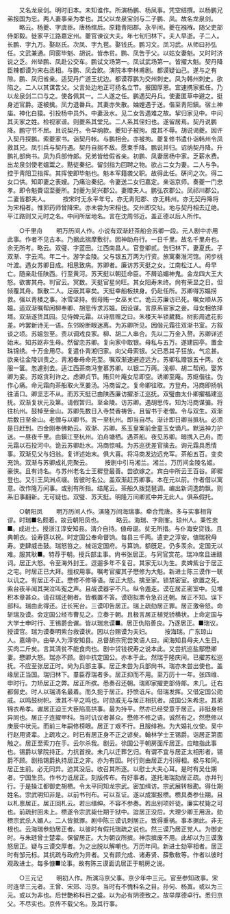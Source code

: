 <!-- { "loadSidebar": true } -->
　　又名龙泉剑。明时旧本。未知谁作。所演杨鹏、杨凤事。凭空结撰。以杨鹏兄弟报国为忠。两人妻事亲为孝也。其父以龙泉宝剑与二子鹏、凤。故名龙泉剑。 
　　略云。杨夔、字虞臣。唐杨绾后。原籍靑阳郡。永平间。夔在襁褓。随父吏部侍郞毅。徙家平江路嘉定州。夔官谏议大夫。年七旬归林下。夫人早逝。子二人。长鹏、字九万。娶赵氏。次凤、字九苞。娶钱氏。鹏习文。凤习武。从师曰孙弘任。文武兼通。同窗毕魁、胡说。皆赤贫。鹏、凤吿于父。以姑女妻魁。又时时济说之乏。州举鹏、凤赴公交车。鹏试文场第一。凤试武场第一。皆擢大魁。契丹降臣辣都谟为宋右丞相。与鹏、凤会飮。演院本李林甫剧。都谟疑讪己。遂与之有隙。鹏、凤归省亲。适契丹广道王扰边。都谟荐鹏为交州刺史。凤为韩州刺史。欲陷之。二人以其谋吿父。父言处边地正可扬名立节。报国厚恩。宜速携家抵任。乃以龙泉剑二口与之。使各佩其一。二人遂之任。鹏遇契丹兵。使妻匿草中避之。挺身述官爵。遂被擒。凤力退番兵。其妻亦失散。妯娌遇于送。偕至靑阳鎭。宿土神庙。神化白猿。引投杨中员外。中妻汲水。见二女吿遇难之故。挈归家见中。中问其夫家之姓。检视家谱。则夔系其堂兄。二人系其侄妇也。遂留居焉。契丹说鹏降。鹏守节不屈。且说契丹。令早纳款。夔知子被拘。度其不辱。胡说谒夔。因许入契丹探鹏。索夔家书。诣契丹帐。与鹏相会。亦被拘。夔复修书遣仆诣韩州令凤救其兄。凤引兵与契丹遇。契丹自揣不敌。愿束手降。鹏说并归。诏纳契丹降。升鹏礼部尙书。凤为兵部侍郞。兄弟皆给假省亲。初鹏、凤妻居杨中家。乏薪水费。出龙泉剑使老媪鬻之。黠徒秦纪。留剑指为回聘之物。欲占二女为妻。二人与争。控于靑阳卫指挥。其挥使即毕魁也。魁本军籍袭父职。故得此任。硏问之次。得二女口供。知即妻之表嫂。乃痛治秦纪。令妻送二女归嘉定。亲诣京师。奏夔一门忠孝。即令魁賷诏至夔所。封夔为吴兴郡公。妻赠夫人。鹏弘农郡公。凤祁川郡公。二妻皆郡夫人。 
　　按宋时无永平年号。亦无靑阳郡、亦无韩州。亦无契丹降将为宋相者。惟郭药师曾降宋。亦未尝为宋相也。交州即交址。地与契丹相去辽绝。平江路则又元时之名。中间所居地名。言在沈周邻近。盖正德以后人所作。 


　　○千里舟 
　　明万历间人作。小说有双渐赶茶船会苏卿一段。元人剧中亦用此事。作者不见古本。乃据此揣摩敷衍。因神助舟行。一日千里。故名千里舟也。余无所考。略云。双璧、字蓝田。江西南昌人。官登卿贰。吿归林下。妻夏氏。子双渐、字云鸿。年二十。游学金陵。父与银五万两为行资。旅寓秦淮河馆。闲步桃叶渡。遇女苏卿目成。相思致病。苏卿者。廉访苏天挺之女。江南松江人。母早亡。随亲赴任陕西。行至黄河。苏天挺以朝廷命臣。不屑谄媚神鬼。金龙四大王大怒。欲害其舟。判官云。冥数。天挺官星尙旺。其女阳寿未终。尙有荣显之日。但倾覆其舟。飘散二人。足蔽其辜矣。天挺幸船板扶身。仍赴任所。苏卿得苏媪捞救。强以靑楼之事。冰雪坚持。假母贿一女巫关亡。诡云苏廉访已死。嘱女顺从苏媪。适双渐嘱帮闲柳奉卿、胡思传求苏媪。因设谋。言原系宦家之妾。母女相依择壻。双渐遂赁其园。见侍婢元霜。以诗扇赠之曰。朱楼天半锁葳蕤。树影周遮花影差。吟罢新诗无一语。东邻盼断眼迷离。为苏卿所见。因偕元霜往双渐书室。方叙谈之顷。苏媪忽至。责以调戏良家。柳、胡二人串合。先以二万金入赘。苏卿详述始末。知苏妪非生母。然留恋苏卿。复向家中取银。母私与五万。遂建园亭。置金珠锦绣。十万金用尽。复遣仆靑湘归家。向父母索银。父已悉其子狂放。气忿甚。欲亲往金陵训责之。靑湘奉母命先至。嘱双渐速避迹远方。苏卿私赠银五十两。衣服一箧。怱遽别去。适江西茶商冯奎慕苏卿。以银二万两。浼柳、胡二帮闲。娶苏卿为妾。苏妪贪利许之。虑卿贞节。贿贝叶庵女尼即空。诱卿至庵。苏妪偕往。伪作心痛。命元霜向茶船取火烹姜汤。冯商留之。复命卿往取。方登舟。冯商即扬帆往浦口。卿坚志不从。而苏天挺已由陕西廉访擢浙江巡抚。双璧由太仆卿擢福建巡抚。双渐复状元及第。请假暂归。至金陵。访苏卿。遇胡思传。知为冯商谋骗。将往杭州。鼓棹至金山。苏卿先数日入寺焚香祷吿。且留书于老僧。令与双生。双渐后数日至金山。老僧与以卿书。言一至杭州。即当自尽。渐计即日卿当抵杭。必须是日赶到。四金刚奉佛勅云。双渐、苏卿。系玉皇案前金童玉女谪凡。默运神力护送。一昼夜千里。由鎭江至杭州。泊舟塘栖。遇茶船。夜见苏卿。暗携入己舟。而元霜以石投河中。诡云苏卿赴水。冯商惊喊。为苏巡抚差官擒去。询元霜具悉情事。双渐见父与妇翁。复详述始末。俱大喜。将冯商发边远充军。茶船五百。变卖充饷。双渐与苏卿成礼完聚云。 
　　按剧中引马湘兰。湘兰。万历间金陵名姬。豪侠。且有诗名。与苏州老名士王穉登最善。尝欲嫁之。宾白中所云王百谷。即穉登也。又引王凤洲点缀。皆彼时名公。盖双渐赶苏卿事。本在元以前。作者借以寓意。改作隆万间事。或别有所指。结尾云。茶船久拨琵琶调。编出新词逸韵飘。则系旧事翻新。无可疑也。双璧、苏天挺。明隆万间卿贰中并无此人。俱系假托。 


　　○朝阳凤 
　　明万历间人作。演隆万间海瑞事。牵合荒唐。多与实事相背谬。时瑞■名颇着。故云朝阳凤也。 
　　略云。海瑞、字刚峯。琼州人。秉性忠■。成进士。授浙江淳安知县。淸介自持。値母诞。贫无所措。与仆海安贷钱。且典朝衣。设寿筵以祝。时定国公奉命督饷。每县三千两。遣吏之淳安。値瑞祝母寿。吏肆威击鼓。瑞怒笞之。械诣定国府。与算饷。额旣足。仍多羡余。定国无以难。服其耿■。特荐于朝。授兵部主事。尙书张居正。与同官赏花。瑞冲席且进赣词。居正大怒。令至海外封王。逗遛多年不复召。其家无以为生。卖婢紫台于居正之宅。时居正已大拜。擅权用事。嘱考官擢其子懋修为大魁。新进士陈三谟作一联以讥之。有居正不正。懋修不修等语。居正大怒。擒至家。锁禁密室。欲置之死。紫台夜半闻其哭泣叫寃之声。且觇谟器宇不凡。纵令遁走。谟在居正密室中。见堆积本章甚众。请召瑞还朝者。皆槪置不答。谟窃拟票令急召还朝。居正不知。误下部科。瑞由此得还。迁长宪台。三谟叩吿居正。瑞上疏劾居正罪。居正激帝怒。命斩瑞及谟。会定国公经市曹见之。立奏于朝。且极言居正植党骄横状。上命定国与大学士申时行、王锡爵会谳。皆以瑞忠谟■。居正仇陷善良。乃逐居正。■瑞议。授谟官。瑞为谟奏明紫台救谟状。因以台赐谟为夫妇。 
　　按海瑞。广东琼山人。嘉靖中。由举人为淳安知县。总督胡宗宪尝笑语人曰。闻海知县母夫人生日。买肉二斤矣。言其淸贫不能食肉也。剧中贷钱祝寿之说本此。又尝抗巡盐鄢懋卿妻。懋卿大怒。瑞亦不顾。剧中抗定国公。亦本于此。然瑞于隆庆间。已擢苏松巡抚。不应至张居正时。尙为兵部主事。居正未尝为兵部尙书。瑞亦未尝出使也。盖缘居正当国。瑞归林下。羣臣荐瑞者多。居正抑而不用。至万历十一年。张四维、申时行。力矫居正之弊。居正所摈。悉奏召还朝。瑞即家擢吏部侍郞。未几。迁右都御史。时人以瑞淸名最着。而久扼于居正。抒愤诋斥。借瑞发挥。又借定国公勋戚。以鸣鼓树帜。泄其不平之鸣也。时勋戚无与居正相抗者。成国公朱希忠。其弟锦衣希孝。谳居正迫王大臣陷高拱事。最为持平。然亦已经受意于居正。非挺身相异同也。居正子连擢甲科。当时讥议者甚众。懋修不修之语。诚然有之。然懋修以庚辰中状元。而前三年嗣修榜眼。居正丁艰不行。且服绯袍。为大婚礼仪使。吴中行赵用贤辈。上疏攻之。时已有居正身不正之谚矣。翰林学士王锡爵。诣居正第面触之。居正至索刀在手。云尔杀我。剧云。徐国公于朝房面斥居正。应暗指此事也。锡爵以掌院持正。力抗首揆。未几以迁葬乞归。有谓不宜与居正太相形者。锡爵不顾。剧指锡爵执持居正之非。亦为有因。时行则由居正力引得相。极与和同。居正生前。必无同异。迨其没后。收召其所逐。以慰士大夫心耳。是时有吴仕期者。宁国生员。作书力诋居正。刻版传布。有好事者。遂托海瑞劾居正疏。亦幷刊行。于是操江都御史胡槚。令太平同知龙宗武。密加缉访。宗武展转根勘。得仕期姓名。宗武明知非是。以前书刊布。可以互证。遂以成案报槚。槚具奏参仕期。且以札禀居正。居正回札云。若出缙绅。不容不参奏。若出别项奸徒。廉实杖毙之可也。前疏封回未上。槚遂令宗武毙仕期于狱中。迨居正没后。大理少卿王用汲。劾槚宗武杀人媚人。二人皆抵罪。剧中陈三谟讥刺居正。致得重祸。事本据此。非无根也。云海瑞叅劾居正者。以彼时有假托瑞疏之说也。然三谟乃居正党人。为御史时。与朱琏曾士楚辈。保留居正。大为朝议所摈。神宗摈废不用。此却以为三谟激怒居正。疑与三谟交厚者。为之出脱以解嘲也。万历年间。新进士劾宰相者。居正时有邹元标。其抗疏与政府为异者。又有顾允成、诸寿贤、薛敷敎等。作者以彼时观政进士。每多慷■论事。故有陈三谟面讥居正于朝房之说。 


　　○三元记 
　　明初人作。所演冯京父事。京少年中三元。官至参知政事。宋时连举三元者。王曾、宋郊、冯京。当时有不愧科名之目。孙何、杨寘。或以为三元。或以为非也。后世艶称科目之盛。以为必有阴德致之。故举厚德卓行。悉归京父。不尽实也。京传不载父名。及其行事。 
